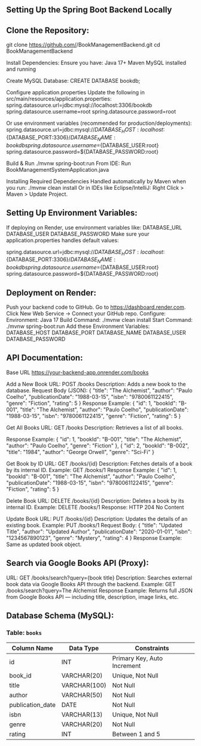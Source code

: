 ## Setting Up the Spring Boot Backend Locally

## Clone the Repository:
   
git clone https://github.com/<your-username>/BookManagementBackend.git
cd BookManagementBackend

Install Dependencies:
Ensure you have:
Java 17+
Maven
MySQL installed and running

Create MySQL Database:
CREATE DATABASE bookdb;

Configure application.properties
Update the following in src/main/resources/application.properties:
spring.datasource.url=jdbc:mysql://localhost:3306/bookdb
spring.datasource.username=root
spring.datasource.password=root

Or use environment variables (recommended for production/deployments):
spring.datasource.url=jdbc:mysql://${DATABASE_HOST:localhost}:${DATABASE_PORT:3306}/${DATABASE_NAME:bookdb}
spring.datasource.username=${DATABASE_USER:root}
spring.datasource.password=${DATABASE_PASSWORD:root}

Build & Run
./mvnw spring-boot:run
From IDE:
Run BookManagementSystemApplication.java

Installing Required Dependencies
Handled automatically by Maven when you run:
./mvnw clean install
Or in IDEs like Eclipse/IntelliJ: Right Click > Maven > Update Project.

## Setting Up Environment Variables:
If deploying on Render, use environment variables like:
DATABASE_URL
DATABASE_USER
DATABASE_PASSWORD
Make sure your application.properties handles default values:

spring.datasource.url=jdbc:mysql://${DATABASE_HOST:localhost}:${DATABASE_PORT:3306}/${DATABASE_NAME:bookdb}
spring.datasource.username=${DATABASE_USER:root}
spring.datasource.password=${DATABASE_PASSWORD:root}

## Deployment on Render:
Push your backend code to GitHub.
Go to https://dashboard.render.com.
Click New Web Service → Connect your GitHub repo.
Configure:
Environment: Java 17
Build Command: ./mvnw clean install
Start Command: ./mvnw spring-boot:run
Add these Environment Variables:
DATABASE_HOST
DATABASE_PORT
DATABASE_NAME
DATABASE_USER
DATABASE_PASSWORD

## API Documentation:
Base URL
https://your-backend-app.onrender.com/books

Add a New Book
URL: POST /books
Description: Adds a new book to the database.
Request Body (JSON):
{
  "title": "The Alchemist",
  "author": "Paulo Coelho",
  "publicationDate": "1988-03-15",
  "isbn": "9780061122415",
  "genre": "Fiction",
  "rating": 5
}
Response Example:
{
  "id": 1,
  "bookId": "B-001",
  "title": "The Alchemist",
  "author": "Paulo Coelho",
  "publicationDate": "1988-03-15",
  "isbn": "9780061122415",
  "genre": "Fiction",
  "rating": 5
}


Get All Books
URL: GET /books
Description: Retrieves a list of all books.

Response Example:
  {
    "id": 1,
    "bookId": "B-001",
    "title": "The Alchemist",
    "author": "Paulo Coelho",
    "genre": "Fiction"
  },
  {
    "id": 2,
    "bookId": "B-002",
    "title": "1984",
    "author": "George Orwell",
    "genre": "Sci-Fi"
  }


Get Book by ID
URL: GET /books/{id}
Description: Fetches details of a book by its internal ID.
Example:
GET /books/1
Response Example:
{
  "id": 1,
  "bookId": "B-001",
  "title": "The Alchemist",
  "author": "Paulo Coelho",
  "publicationDate": "1988-03-15",
  "isbn": "9780061122415",
  "genre": "Fiction",
  "rating": 5
}

Delete Book
URL: DELETE /books/{id}
Description: Deletes a book by its internal ID.
Example:
DELETE /books/1
Response:
HTTP 204 No Content

Update Book
URL: PUT /books/{id}
Description: Updates the details of an existing book.
Example:
PUT /books/1
Request Body:
{
  "title": "Updated Title",
  "author": "Updated Author",
  "publicationDate": "2020-01-01",
  "isbn": "1234567890123",
  "genre": "Mystery",
  "rating": 4
}
Response Example: Same as updated book object.


## Search via Google Books API (Proxy):
URL: GET /books/search?query={book title}
Description: Searches external book data via Google Books API through the backend.
Example:
GET /books/search?query=The Alchemist
Response Example:
Returns full JSON from Google Books API — including title, description, image links, etc.

## Database Schema (MySQL):
### Table: `books`

| Column Name       | Data Type     | Constraints                |
|-------------------|---------------|----------------------------|
| id                | INT           | Primary Key, Auto Increment |
| book_id           | VARCHAR(20)   | Unique, Not Null           |
| title             | VARCHAR(100)  | Not Null                   |
| author            | VARCHAR(50)   | Not Null                   |
| publication_date  | DATE          | Not Null                   |
| isbn              | VARCHAR(13)   | Unique, Not Null           |
| genre             | VARCHAR(20)   | Not Null                   |
| rating            | INT           | Between 1 and 5            |


